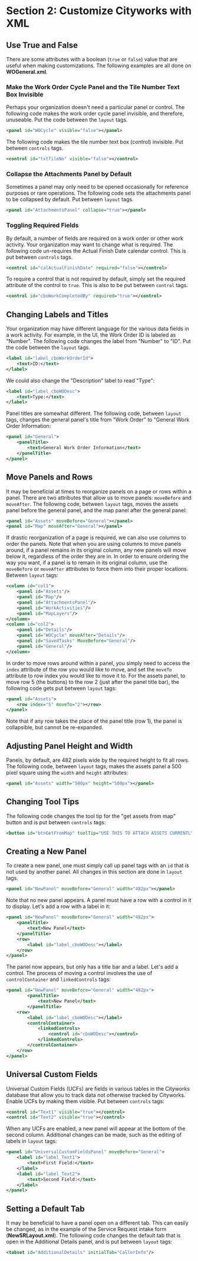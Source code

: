 # Section 2: Customize Cityworks with XML

## Use True and False
There are some attributes with a boolean (`true` or `false`) value that are useful when making customizations. The following examples are all done on **WOGeneral.xml**.

### Make the Work Order Cycle Panel and the Tile Number Text Box Invisible
Perhaps your organization doesn't need a particular panel or control. The following code makes the work order cycle panel invisible, and therefore, unuseable. Put the code between the `layout` tags.

```xml
<panel id="WOCycle" visible="false"></panel>
```
The following code makes the tile number text box (control) invisible. Put between `controls` tags.

```xml
<control id="txtTileNo" visible="false"></control>
```
### Collapse the Attachments Panel by Default

Sometimes a panel may only need to be opened occasionally for reference purposes or rare operations. The following code sets the attachments panel to be collapsed by default. Put between `layout` tags.

```xml
<panel id="AttachmentsPanel" collapse="true"></panel>
```
### Toggling Required Fields
By default, a number of fields are required on a work order or other work activity. Your organization may want to change what is required. The following code un-requires the Actual Finish Date calendar control. This is put between `controls` tags.

```xml
<control id="calActualFinishDate" required="false"></control>
```
To require a control that is not required by default, simply set the required attribute of the control to `true`. This is also to be put between `control` tags.

```xml
<control id="cboWorkCompletedBy" required="true"></control>
```
## Changing Labels and Titles

Your organization may have different language for the various data fields in a work activity. For example, in the UI, the Work Order ID is labeled as "Number". The following code changes the label from "Number" to "ID". Put the code between the `layout` tags.

```xml
<label id="label_cboWorkOrderId">
	<text>ID:</text>
</label>
```
We could also change the "Description" label to read "Type":

```xml
<label id="label_cboWODesc">
	<text>Type:</text>
</label>
```
Panel titles are somewhat different. The following code, between `layout` tags, changes the general panel's title from "Work Order" to "General Work Order Information:

```xml
<panel id="General">
	<panelTitle>
		<text>General Work Order Information</text>
	</panelTitle>
</panel>
```
## Move Panels and Rows

It may be beneficial at times to reorganize panels on a page or rows within a panel. There are two attributes that allow us to move panels: `moveBefore` and `moveAfter`. The following code, between `layout` tags, moves the assets panel before the general panel, and the map panel after the general panel:

```xml
<panel id="Assets" moveBefore="General"></panel>
<panel id="Map" moveAfter="General"></panel>
```
If drastic reorganization of a page is required, we can also use columns to order the panels. Note that when you are using columns to move panels around, if a panel remains in its original column, any new panels will move below it, regardless of the order they are in. In order to ensure ordering the way you want, if a panel is to remain in its original column, use the `moveBefore` or `moveAfter` attributes to force them into their proper locations. Between `layout` tags:

```xml
<column id="col1">
	<panel id="Assets"/>
	<panel id="Map"/>
	<panel id="AttachmentsPanel"/>
	<panel id="WorkActivities"/>
	<panel id="MapLayers"/>
</column>
<column id="col2">
	<panel id="Details"/>
	<panel id="WOCycle" moveAfter="Details"/>
	<panel id="SavedTasks" MoveBefore="General"/>
	<panel id="General"/>
</column>
```

In order to move rows around within a panel, you simply need to access the `index` attribute of the row you would like to move, and set the `moveTo` attribute to row index you would like to move it to. For the assets panel, to move row 5 (the buttons) to the row 2 (just after the panel title bar), the following code gets put between `layout` tags:

```xml
<panel id="Assets">
	<row index="5" moveTo="2"></row>
</panel>
```
Note that if any row takes the place of the panel title (row 1), the panel is collapsible, but cannot be re-expanded.

## Adjusting Panel Height and Width
Panels, by default, are 482 pixels wide by the required height to fit all rows. The following code, between `layout` tags, makes the assets panel a 500 pixel square using the `width` and `height` attributes:

```xml
<panel id="Assets" width="500px" height="500px"></panel>
```
## Changing Tool Tips
The following code changes the tool tip for the "get assets from map" button and is put between `controls` tags:

```xml
<button id="btnGetFromMap" toolTip="USE THIS TO ATTACH ASSETS CURRENTLY SELECTED ON THE MAP"></button>
```

## Creating a New Panel
To create a new panel, one must simply call up panel tags with an `id` that is not used by another panel. All changes in this section are done in `layout` tags.

```xml
<panel id="NewPanel" moveBefore="General" width="482px"></panel>
```
Note that no new panel appears. A panel must have a row with a control in it to display. Let's add a row with a label  in it:

```xml
<panel id="NewPanel" moveBefore="General" width="482px">
	<panelTitle>
		<text>New Panel</text>
	</panelTitle>
	<row>
		<label id="label_cboWODesc"></label>
	</row>
</panel>
```
The panel now appears, but only has a title bar and a label. Let's add a control. The process of moving a control involves the use of `controlContainer` and `linkedControls` tags:

```xml
<panel id="NewPanel" moveBefore="General" width="482px">
		<panelTitle>
			<text>New Panel</text>
		</panelTitle>
	<row>
		<label id="label_cboWODesc"></label>
		<controlContainer>
			<linkedControls>
				<control id="cboWODesc"></control>
			</linkedControls>
		</controlContainer>
	</row>
</panel>
```
## Universal Custom Fields
Universal Custom Fields (UCFs) are fields in various tables in the Cityworks database that allow you to track data not otherwise tracked by Cityworks. Enable UCFs by making them visible. Put between `controls` tags:

```xml
<control id="Text1" visible="true"></control>
<control id="Text2" visible="true"></control>
```
When any UCFs are enabled, a new panel will appear at the bottom of the second column. Additional changes can be made, such as the editing of labels in `layout` tags:

```xml
<panel id="UniversalCustomFieldsPanel" moveBefore="General">
	<label id="label_Text1">
		<text>First Field:</text>
	</label>
	<label id="label_Text2">
		<text>Second Field:</text>
	</label>
</panel>
```

## Setting a Default Tab
It may be beneficial to have a panel open on a different tab. This can easily be changed, as in the example of the Service Request intake form (**NewSRLayout.xml**). The following code changes the default tab that is open in the Additional Details panel, and is put between `layout` tags:

```xml
<tabset id="AdditionalDetails" initialTab="CallerInfo"/>
```